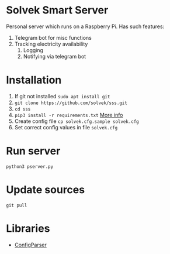 # Solvek Smart Server

Personal server which runs on a Raspberry Pi.
Has such features:

1. Telegram bot for misc functions
2. Tracking electricity availability
   1. Logging
   2. Notifying via telegram bot

# Installation

1. If git not installed `sudo apt install git`
2. `git clone https://github.com/solvek/sss.git`
3. `cd sss`
4. `pip3 install -r requirements.txt` [More info](https://note.nkmk.me/en/python-pip-install-requirements/)
5. Create config file `cp solvek.cfg.sample solvek.cfg`
6. Set correct config values in file `solvek.cfg`

# Run server

`python3 pserver.py`

# Update sources

`git pull`

# Libraries

 - [ConfigParser](https://docs.python.org/3/library/configparser.html)

